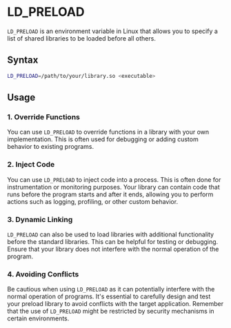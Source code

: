 # LD_PRELOAD

`LD_PRELOAD` is an environment variable in Linux that allows you to
specify a list of shared libraries to be loaded before all others.

## Syntax

```bash
LD_PRELOAD=/path/to/your/library.so <executable>
```

## Usage

### 1. Override Functions

   You can use `LD_PRELOAD` to override functions in a library with your own implementation.
   This is often used for debugging or adding custom behavior to existing programs.

### 2. Inject Code

   You can use `LD_PRELOAD` to inject code into a process.
   This is often done for instrumentation or monitoring purposes.
   Your library can contain code that runs before the program starts and after it ends,
   allowing you to perform actions such as logging, profiling, or other custom behavior.

### 3. Dynamic Linking

   `LD_PRELOAD` can also be used to load libraries with additional functionality before the
   standard libraries. This can be helpful for testing or debugging.
   Ensure that your library does not interfere with the normal operation of the program.

### 4. Avoiding Conflicts

   Be cautious when using `LD_PRELOAD` as it can potentially interfere with the normal operation of programs.
   It's essential to carefully design and test your preload library to avoid conflicts with the target application.
   Remember that the use of `LD_PRELOAD` might be restricted by security mechanisms in certain environments.
